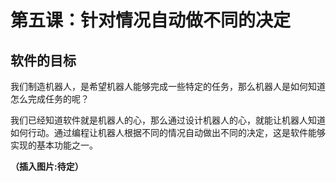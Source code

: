 # 第五课：针对情况自动做不同的决定

## 软件的目标

我们制造机器人，是希望机器人能够完成一些特定的任务，那么机器人是如何知道怎么完成任务的呢？

我们已经知道软件就是机器人的心，那么通过设计机器人的心，就能让机器人知道如何行动。通过编程让机器人根据不同的情况自动做出不同的决定，这是软件能够实现的基本功能之一。

**（插入图片:待定）**

